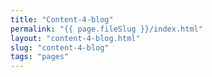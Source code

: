```yaml
---
title: "Content-4-blog"
permalink: "{{ page.fileSlug }}/index.html"
layout: "content-4-blog.html"
slug: "content-4-blog"
tags: "pages"
---
```



